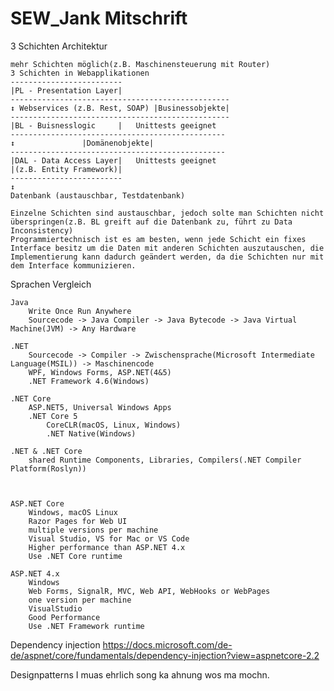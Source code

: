 # SEW_Jank Mitschrift
3 Schichten Architektur

	mehr Schichten möglich(z.B. Maschinensteuerung mit Router)
	3 Schichten in Webapplikationen
	-------------------------
	|PL - Presentation Layer|
	-------------------------------------------------
	↕ Webservices (z.B. Rest, SOAP)	|Businessobjekte|
	-------------------------------------------------
	|BL - Buisnesslogic     |	Unittests geeignet
	------------------------------------------------
	↕				|Domänenobjekte|
	------------------------------------------------
	|DAL - Data Access Layer|	Unittests geeignet
	|(z.B. Entity Framework)|
	-------------------------
	↕
	Datenbank (austauschbar, Testdatenbank)
	
	Einzelne Schichten sind austauschbar, jedoch solte man Schichten nicht überspringen(z.B. BL greift auf die Datenbank zu, führt zu Data Inconsistency)
	Programmiertechnisch ist es am besten, wenn jede Schicht ein fixes Interface besitz um die Daten mit anderen Schichten auszutauschen, die Implementierung kann dadurch geändert werden, da die Schichten nur mit dem Interface kommunizieren.


Sprachen Vergleich

	Java
		Write Once Run Anywhere
		Sourcecode -> Java Compiler -> Java Bytecode -> Java Virtual Machine(JVM) -> Any Hardware
		
	.NET
		Sourcecode -> Compiler -> Zwischensprache(Microsoft Intermediate Language(MSIL)) -> Maschinencode
		WPF, Windows Forms, ASP.NET(4&5)
		.NET Framework 4.6(Windows)
	
	.NET Core
		ASP.NET5, Universal Windows Apps
		.NET Core 5
			CoreCLR(macOS, Linux, Windows)
			.NET Native(Windows)
	
	.NET & .NET Core
		shared Runtime Components, Libraries, Compilers(.NET Compiler Platform(Roslyn))
	
	
	
	ASP.NET Core
		Windows, macOS Linux
		Razor Pages for Web UI
		multiple versions per machine
		Visual Studio, VS for Mac or VS Code
		Higher performance than ASP.NET 4.x
		Use .NET Core runtime
	
	ASP.NET 4.x
		Windows
		Web Forms, SignalR, MVC, Web API, WebHooks or WebPages
		one version per machine
		VisualStudio
		Good Performance
		Use .NET Framework runtime
				

Dependency injection
	https://docs.microsoft.com/de-de/aspnet/core/fundamentals/dependency-injection?view=aspnetcore-2.2

Designpatterns
	I muas ehrlich song ka ahnung wos ma mochn.

